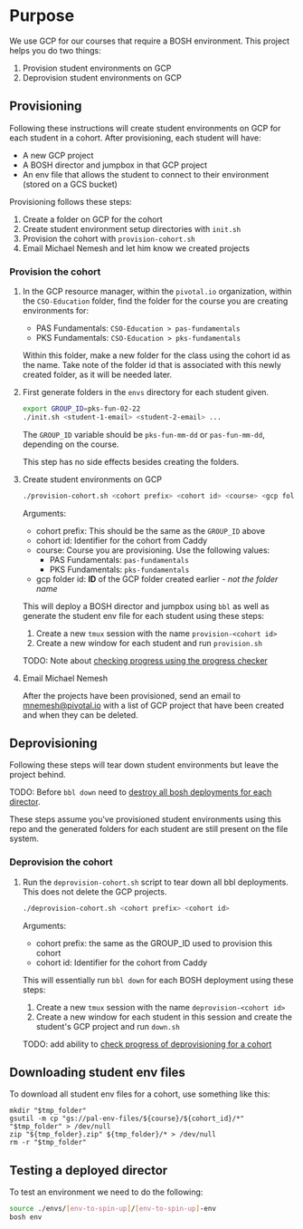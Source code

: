 # Purpose

We use GCP for our courses that require a BOSH environment. This project
helps you do two things:

1. Provision student environments on GCP
1. Deprovision student environments on GCP

## Provisioning

Following these instructions will create student environments on GCP for
each student in a cohort. After provisioning, each student will have:

- A new GCP project
- A BOSH director and jumpbox in that GCP project
- An env file that allows the student to connect to their environment 
    (stored on a GCS bucket)

Provisioning follows these steps:

1. Create a folder on GCP for the cohort
1. Create student environment setup directories with `init.sh`
1. Provision the cohort with `provision-cohort.sh`
1. Email Michael Nemesh and let him know we created projects

### Provision the cohort

1. In the GCP resource manager, within the `pivotal.io` organization,
   within the `CSO-Education` folder, find the folder for the course you
   are creating environments for:

   - PAS Fundamentals: `CSO-Education > pas-fundamentals`
   - PKS Fundamentals: `CSO-Education > pks-fundamentals`

   Within this folder, make a new folder for the class using the cohort
   id as the name. Take note of the folder id that is associated with
   this newly created folder, as it will be needed later.

1. First generate folders in the `envs` directory for each student given. 

    ```bash
    export GROUP_ID=pks-fun-02-22
    ./init.sh <student-1-email> <student-2-email> ...
    ```
    
    The `GROUP_ID` variable should be `pks-fun-mm-dd` or `pas-fun-mm-dd`,
    depending on the course.
    
    This step has no side effects besides creating the folders.

1. Create student environments on GCP

    ```bash
    ./provision-cohort.sh <cohort prefix> <cohort id> <course> <gcp folder id>
    ```

    Arguments:
    - cohort prefix: This should be the same as the `GROUP_ID` above
    - cohort id: Identifier for the cohort from Caddy
    - course: Course you are provisioning. Use the following values:
        - PAS Fundamentals: `pas-fundamentals`
        - PKS Fundamentals: `pks-fundamentals`
    - gcp folder id: **ID** of the GCP folder created earlier - *not the folder name*

    This will deploy a BOSH director and jumpbox using `bbl` as well as
    generate the student env file for each student using these steps:
    
    1. Create a new `tmux` session with the name `provision-<cohort id>`
    1. Create a new window for each student and run `provision.sh`

    TODO: Note about [checking progress using the progress checker](https://www.pivotaltracker.com/story/show/172583482)

1. Email Michael Nemesh

    After the projects have been provisioned, send an email to
    mnemesh@pivotal.io with a list of GCP project that have been created and
    when they can be deleted.

## Deprovisioning

Following these steps will tear down student environments but leave the
project behind. 

TODO: Before `bbl down` need to [destroy all bosh deployments for each director](https://www.pivotaltracker.com/story/show/172570041).

These steps assume you've provisioned student environments using this
repo and the generated folders for each student are still present on the
file system.

### Deprovision the cohort

1. Run the `deprovision-cohort.sh` script to tear down all bbl
    deployments. This does not delete the GCP projects.

    ```bash
    ./deprovision-cohort.sh <cohort prefix> <cohort id> 
    ```

    Arguments:
    - cohort prefix: the same as the GROUP_ID used to provision this cohort
    - cohort id: Identifier for the cohort from Caddy

    This will essentially run `bbl down` for each BOSH deployment using
    these steps:
    
    1. Create a new `tmux` session with the name `deprovision-<cohort id>`
    1. Create a new window for each student in this session and create
        the student's GCP project and run `down.sh`

    TODO: add ability to [check progress of deprovisioning for a cohort](https://www.pivotaltracker.com/story/show/172587433)

## Downloading student env files

To download all student env files for a cohort, use something like this:

```
mkdir "$tmp_folder"
gsutil -m cp "gs://pal-env-files/${course}/${cohort_id}/*" "$tmp_folder" > /dev/null
zip "${tmp_folder}.zip" ${tmp_folder}/* > /dev/null
rm -r "$tmp_folder"
```

## Testing a deployed director

To test an environment we need to do the following:

```bash
source ./envs/[env-to-spin-up]/[env-to-spin-up]-env
bosh env
```
